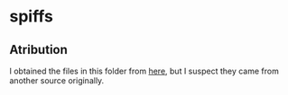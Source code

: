 # spiffs

## Atribution
I obtained the files in this folder from [here](https://github.com/atomic14/esp32-play-mp3-demo), but I suspect they came from another source originally.

